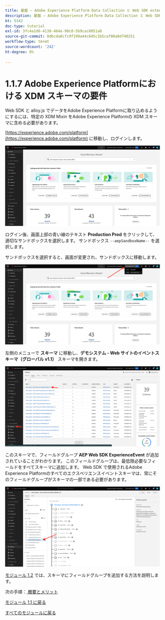 ```yaml
---
title: 基盤 – Adobe Experience Platform Data Collection と Web SDK extension のセットアップ - Adobe Experience Platformでの XDM スキーマ要件
description: 基盤 – Adobe Experience Platform Data Collection と Web SDK extension のセットアップ - Adobe Experience Platformでの XDM スキーマ要件
kt: 5342
doc-type: tutorial
exl-id: 3fc4a1d6-4130-464e-98c0-5b9cac8051a0
source-git-commit: 0dbcda0cfc9f199a44c845c1b5caf00a8d740251
workflow-type: tm+mt
source-wordcount: '242'
ht-degree: 0%

---
```


# 1.1.7 Adobe Experience Platformにおける XDM スキーマの要件

Web SDK と alloy.js でデータをAdobe Experience Platformに取り込めるようにするには、特定の XDM Mixin をAdobe Experience Platformの XDM スキーマに含める必要があります。

[https://experience.adobe.com/platform](https://experience.adobe.com/platform) に移動し、ログインします。

![AEP デバッガー ](./images/exp1.png)

ログイン後、画面上部の青い線のテキスト **Production Prod** をクリックして、適切なサンドボックスを選択します。 サンドボックス `--aepSandboxName--` を選択します。

サンドボックスを選択すると、画面が変更され、サンドボックスに移動します。

![AEP デバッガー ](./images/exp2.png)

左側のメニューで **スキーマ** に移動し、**デモシステム - Web サイトのイベントスキーマ（グローバル v1.1）** スキーマを開きます。

![AEP デバッガー ](./images/exp3.png)

このスキーマで、フィールドグループ **AEP Web SDK ExperienceEvent** が追加されていることがわかります。 このフィールドグループは、最低限必要なフィールドをすべてスキーマに追加します。 Web SDK で使用されるAdobe Experience Platformのすべてのエクスペリエンスイベントスキーマは、常にそのフィールドグループがスキーマの一部である必要があります。

![AEP デバッガー ](./images/exp4.png)

[ モジュール 1.2](./../module1.2/data-ingestion.md) では、スキーマにフィールドグループを追加する方法を説明します。

次の手順：[ 概要とメリット ](./summary.md)

[モジュール 1.1 に戻る](./data-ingestion-launch-web-sdk.md)

[すべてのモジュールに戻る](./../../../overview.md)
